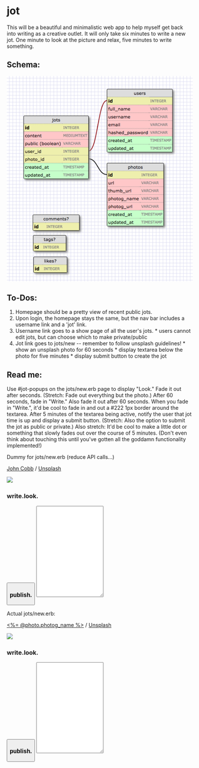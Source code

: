 # jot
This will be a beautiful and minimalistic web app to help myself get back into
writing as a creative outlet. It will only take six minutes to write a new jot.
One minute to look at the picture and relax, five minutes to write something.

## Schema:
![jot Schema](./jot_schema.png)

## To-Dos:
  1. Homepage should be a pretty view of recent public jots.
  2. Upon login, the homepage stays the same, but the nav bar includes a username link and a 'jot' link.
  3. Username link goes to a show page of all the user's jots.
    * users cannot edit jots, but can choose which to make private/public
  4. Jot link goes to jots/new -- remember to follow unsplash guidelines!
    * show an unsplash photo for 60 seconds
    * display textarea below the photo for five minutes
    * display submit button to create the jot

## Read me:
Use #jot-popups on the jots/new.erb page to display "Look."
Fade it out after seconds. (Stretch: Fade out everything but the photo.)
After 60 seconds, fade in "Write." Also fade it out after 60 seconds.
When you fade in "Write.", it'd be cool to fade in and out a #222 1px
border around the textarea.
After 5 minutes of the textarea being active, notify the user that jot
time is up and display a submit button. (Stretch: Also the option to
submit the jot as public or private.)
Also stretch: It'd be cool to make a little dot or something that slowly
fades out over the course of 5 minutes. (Don't even think about touching
this until you've gotten all the goddamn functionality implemented!)



Dummy for jots/new.erb (reduce API calls...)

  <div class="container">
   <div class="new-container">
    <p class="right photog-attribution"><a href="https://unsplash.com/@johncobb">John Cobb</a> / <a href="https://unsplash.com/">Unsplash</a></p>
    <img class="unsplashed" src="https://images.unsplash.com/photo-1428542170253-0d2f063e92c2?ixlib=rb-0.3.5&q=80&fm=jpg&crop=entropy&cs=tinysrgb&w=1080&fit=max&s=433878ac7cefa63381b5bd0d265e0040">
  </div>

  <div id="jot-popups" class="jot-block">
    <h3><span id="write" class="right">write.</span><span id="look" class="left">look.</span></h3>
  </div>

  <div class="new-container">
    <form id="jot-form"  action="/jots" method="post">
      <button id="publish" type="submit"><h3>publish.</h3></button>
      <span>
        <textarea class="unsplashed" id="textarea-border" rows="16" name="content"></textarea>
      </span>
    </form>
  </div>
</div>


Actual jots/new.erb:

<div class="container">
   <div class="new-container">
    <p class="right photog-attribution"><a href="<%= @photo.photog_url %>"><%= @photo.photog_name %></a> / <a href="https://unsplash.com/">Unsplash</a></p>
    <img class="unsplashed" src="<%= @photo.url %>">
  </div>



  <div id="jot-popups" class="jot-block">
    <h3><span id="write" class="right">write.</span><span id="look" class="left">look.</span></h3>
  </div>



  <div class="new-container">
    <form id="jot-form"  action="/jots" method="post">
      <button id="publish" type="submit"><h3>publish.</h3></button>
      <span>
        <input type="hidden" name="photo" value="<%= @photo.id %>">
        <textarea class="unsplashed" id="textarea-border" rows="16" name="content"></textarea>
      </span>
    </form>
  </div>
</div>
